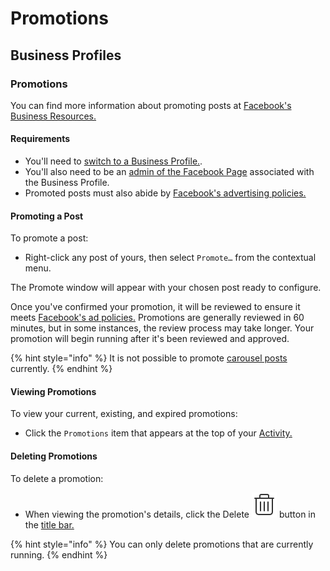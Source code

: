 # Promotions

## Business Profiles

### Promotions

You can find more information about promoting posts at [Facebook's Business Resources.](https://www.facebook.com/business/help/897631030335607/)

#### Requirements

* You'll need to [switch to a Business Profile.](./). 
* You'll also need to be an [admin of the Facebook Page](https://www.facebook.com/business/help/218638451837962) associated with the Business Profile. 
* Promoted posts must also abide by [Facebook's advertising policies.](https://www.facebook.com/business/help/732496170188362)

#### Promoting a Post

To promote a post:

* Right-click any post of yours, then select `Promote…` from the contextual menu.

The Promote window will appear with your chosen post ready to configure.

Once you've confirmed your promotion, it will be reviewed to ensure it meets [Facebook's ad policies.](https://www.facebook.com/business/help/732496170188362) Promotions are generally reviewed in 60 minutes, but in some instances, the review process may take longer. Your promotion will begin running after it's been reviewed and approved.

{% hint style="info" %}
It is not possible to promote [carousel posts](../../detailview.md#carousel-posts) currently.
{% endhint %}

#### Viewing Promotions

To view your current, existing, and expired promotions:

* Click the `Promotions` item that appears at the top of your [Activity.](../../activity.md)

#### Deleting Promotions

To delete a promotion:

* When viewing the promotion's details, click the Delete ![](../../../.gitbook/assets/delete.png) button in the [title bar.](../../../misc/glossary.md#title-bar)

{% hint style="info" %}
You can only delete promotions that are currently running.
{% endhint %}



